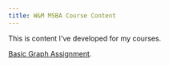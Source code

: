 ```yaml
---
title: W&M MSBA Course Content
---
```



This is content I've developed for my courses. 

[Basic Graph Assignment](/index.md).

